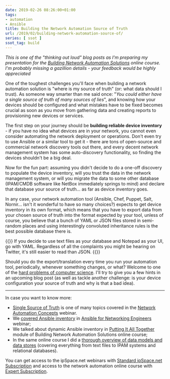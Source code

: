 ```yaml
---
date: 2019-02-26 08:26:00+01:00
tags:
- automation
- Ansible
title: Building the Network Automation Source of Truth
url: /2019/02/building-network-automation-source-of/
series: [ ssot ]
ssot_tag: build
---
```

*This is one of the "thinking out loud" blog posts as I'm preparing my presentation for the [Building Network Automation Solutions](https://www.ipspace.net/Building_Network_Automation_Solutions) online course. I'm probably missing a gazillion details - your feedback would be highly appreciated*

One of the toughest challenges you'll face when building a network automation solution is "where is my source of truth" (or: what data should I trust). As someone way smarter than me said once: "*You could either have a single source of truth of many sources of lies*", and knowing how your devices should be configured and what mistakes have to be fixed becomes crucial as soon as you move from gathering data and creating reports to provisioning new devices or services.
<!--more-->
The first step on your journey should be **building reliable device inventory** - if you have no idea what devices are in your network, you cannot even consider automating the network deployment or operations. Don't even try to use Ansible or a similar tool to get it - there are tons of open-source and commercial network discovery tools out there, and every decent network management system has some auto-discovery functionality, so finding the devices shouldn't be a big deal.

Now for the fun part: assuming you didn't decide to do a one-off discovery to populate the device inventory, will you trust the data in the network management system, or will you migrate the data to some other database (IPAM/CMDB software like NetBox immediately springs to mind) and declare that database your source of truth... as far as device inventory goes.

In any case, your network automation tool (Ansible, Chef, Puppet, Salt, Nornir... isn't it wonderful to have so many choices?) expects to get device inventory in its own format, which means that you have to export data from your chosen source of truth into the format expected by your tool, unless of course, you believe that a bunch of YAML or JSON files stored in semi-random places and using interestingly convoluted inheritance rules is the best possible database there is.

{{<note info>}}
If you decide to use text files as your database and Notepad as your UI, go with YAML. Regardless of all the complaints you might be hearing on Twitter, it's still easier to read than JSON.
{{</note>}}

Should you do the export/translation every time you run your automation tool, periodically, whenever something changes, or what? Welcome to one of the [hard problems of computer science](https://www.twitter.com/codinghorror/status/506010907021828096). I'll try to give you a few hints in an upcoming blog post (as well as tackle another challenge: is your device configuration your source of truth and why is that a bad idea).

---
In case you want to know more:

-   [Single Source of Truth](https://my.ipspace.net/bin/list?id=AutConcepts#SSOT) is one of many topics covered in the [Network Automation Concepts](https://www.ipspace.net/Network_Automation_Concepts) webinar.
-   We [covered Ansible inventory](https://my.ipspace.net/bin/list?id=Ansible#ANSIBLE_DD) in [Ansible for Networking Engineers](https://www.ipspace.net/Ansible_for_Networking_Engineers) webinar;
-   We talked about dynamic Ansible inventory in [Putting It All Together](https://my.ipspace.net/bin/list?id=NetAutSol&module=6) module of Building Network Automation Solutions online course;
-   In the same online course I did a [thorough overview of data models and data stores](https://my.ipspace.net/bin/list?id=NetAutSol&module=3#M3S1) (covering everything from text files to IPAM systems and relational databases).

You can get access to the ipSpace.net webinars with [Standard ipSpace.net Subscription](https://www.ipspace.net/Subscription) and access to the network automation online course with [Expert Subscription](https://www.ipspace.net/Subscription/Individual).
